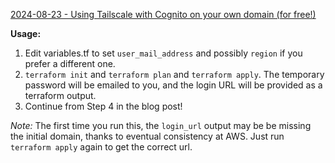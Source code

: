 [2024-08-23 - Using Tailscale with Cognito on your own domain (for free!)](https://mwinters.net/blog/techblah-using-tailscale-with-cognito-on-your-own-domain-for-free/)

**Usage:**
1) Edit variables.tf to set `user_mail_address` and possibly `region` if you prefer a different one.
1) `terraform init` and `terraform plan` and `terraform apply`.  The temporary password will be emailed to you, and the login URL will be provided as a terraform output.
1) Continue from Step 4 in the blog post!

*Note:* The first time you run this, the `login_url` output may be be missing the initial domain, thanks to eventual consistency at AWS.  Just run `terraform apply` again to get the correct url.